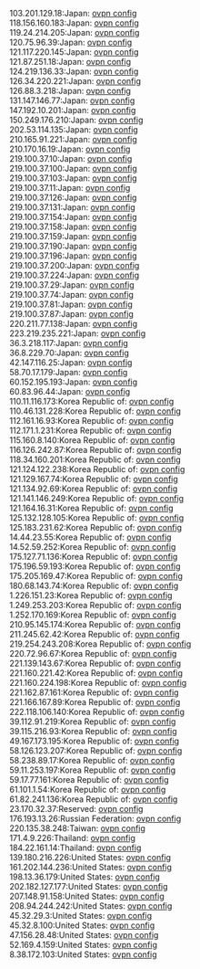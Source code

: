 103.201.129.18:Japan: [ovpn config](vpn/103_201_129_18.ovpn)  
118.156.160.183:Japan: [ovpn config](vpn/118_156_160_183.ovpn)  
119.24.214.205:Japan: [ovpn config](vpn/119_24_214_205.ovpn)  
120.75.96.39:Japan: [ovpn config](vpn/120_75_96_39.ovpn)  
121.117.220.145:Japan: [ovpn config](vpn/121_117_220_145.ovpn)  
121.87.251.18:Japan: [ovpn config](vpn/121_87_251_18.ovpn)  
124.219.136.33:Japan: [ovpn config](vpn/124_219_136_33.ovpn)  
126.34.220.221:Japan: [ovpn config](vpn/126_34_220_221.ovpn)  
126.88.3.218:Japan: [ovpn config](vpn/126_88_3_218.ovpn)  
131.147.146.77:Japan: [ovpn config](vpn/131_147_146_77.ovpn)  
147.192.10.201:Japan: [ovpn config](vpn/147_192_10_201.ovpn)  
150.249.176.210:Japan: [ovpn config](vpn/150_249_176_210.ovpn)  
202.53.114.135:Japan: [ovpn config](vpn/202_53_114_135.ovpn)  
210.165.91.221:Japan: [ovpn config](vpn/210_165_91_221.ovpn)  
210.170.16.19:Japan: [ovpn config](vpn/210_170_16_19.ovpn)  
219.100.37.10:Japan: [ovpn config](vpn/219_100_37_10.ovpn)  
219.100.37.100:Japan: [ovpn config](vpn/219_100_37_100.ovpn)  
219.100.37.103:Japan: [ovpn config](vpn/219_100_37_103.ovpn)  
219.100.37.11:Japan: [ovpn config](vpn/219_100_37_11.ovpn)  
219.100.37.126:Japan: [ovpn config](vpn/219_100_37_126.ovpn)  
219.100.37.131:Japan: [ovpn config](vpn/219_100_37_131.ovpn)  
219.100.37.154:Japan: [ovpn config](vpn/219_100_37_154.ovpn)  
219.100.37.158:Japan: [ovpn config](vpn/219_100_37_158.ovpn)  
219.100.37.159:Japan: [ovpn config](vpn/219_100_37_159.ovpn)  
219.100.37.190:Japan: [ovpn config](vpn/219_100_37_190.ovpn)  
219.100.37.196:Japan: [ovpn config](vpn/219_100_37_196.ovpn)  
219.100.37.200:Japan: [ovpn config](vpn/219_100_37_200.ovpn)  
219.100.37.224:Japan: [ovpn config](vpn/219_100_37_224.ovpn)  
219.100.37.29:Japan: [ovpn config](vpn/219_100_37_29.ovpn)  
219.100.37.74:Japan: [ovpn config](vpn/219_100_37_74.ovpn)  
219.100.37.81:Japan: [ovpn config](vpn/219_100_37_81.ovpn)  
219.100.37.87:Japan: [ovpn config](vpn/219_100_37_87.ovpn)  
220.211.77.138:Japan: [ovpn config](vpn/220_211_77_138.ovpn)  
223.219.235.221:Japan: [ovpn config](vpn/223_219_235_221.ovpn)  
36.3.218.117:Japan: [ovpn config](vpn/36_3_218_117.ovpn)  
36.8.229.70:Japan: [ovpn config](vpn/36_8_229_70.ovpn)  
42.147.116.25:Japan: [ovpn config](vpn/42_147_116_25.ovpn)  
58.70.17.179:Japan: [ovpn config](vpn/58_70_17_179.ovpn)  
60.152.195.193:Japan: [ovpn config](vpn/60_152_195_193.ovpn)  
60.83.96.44:Japan: [ovpn config](vpn/60_83_96_44.ovpn)  
110.11.116.173:Korea Republic of: [ovpn config](vpn/110_11_116_173.ovpn)  
110.46.131.228:Korea Republic of: [ovpn config](vpn/110_46_131_228.ovpn)  
112.161.16.93:Korea Republic of: [ovpn config](vpn/112_161_16_93.ovpn)  
112.171.1.231:Korea Republic of: [ovpn config](vpn/112_171_1_231.ovpn)  
115.160.8.140:Korea Republic of: [ovpn config](vpn/115_160_8_140.ovpn)  
116.126.242.87:Korea Republic of: [ovpn config](vpn/116_126_242_87.ovpn)  
118.34.160.201:Korea Republic of: [ovpn config](vpn/118_34_160_201.ovpn)  
121.124.122.238:Korea Republic of: [ovpn config](vpn/121_124_122_238.ovpn)  
121.129.167.74:Korea Republic of: [ovpn config](vpn/121_129_167_74.ovpn)  
121.134.92.69:Korea Republic of: [ovpn config](vpn/121_134_92_69.ovpn)  
121.141.146.249:Korea Republic of: [ovpn config](vpn/121_141_146_249.ovpn)  
121.164.16.31:Korea Republic of: [ovpn config](vpn/121_164_16_31.ovpn)  
125.132.128.105:Korea Republic of: [ovpn config](vpn/125_132_128_105.ovpn)  
125.183.231.62:Korea Republic of: [ovpn config](vpn/125_183_231_62.ovpn)  
14.44.23.55:Korea Republic of: [ovpn config](vpn/14_44_23_55.ovpn)  
14.52.59.252:Korea Republic of: [ovpn config](vpn/14_52_59_252.ovpn)  
175.127.71.136:Korea Republic of: [ovpn config](vpn/175_127_71_136.ovpn)  
175.196.59.193:Korea Republic of: [ovpn config](vpn/175_196_59_193.ovpn)  
175.205.169.47:Korea Republic of: [ovpn config](vpn/175_205_169_47.ovpn)  
180.68.143.74:Korea Republic of: [ovpn config](vpn/180_68_143_74.ovpn)  
1.226.151.23:Korea Republic of: [ovpn config](vpn/1_226_151_23.ovpn)  
1.249.253.203:Korea Republic of: [ovpn config](vpn/1_249_253_203.ovpn)  
1.252.170.169:Korea Republic of: [ovpn config](vpn/1_252_170_169.ovpn)  
210.95.145.174:Korea Republic of: [ovpn config](vpn/210_95_145_174.ovpn)  
211.245.62.42:Korea Republic of: [ovpn config](vpn/211_245_62_42.ovpn)  
219.254.243.208:Korea Republic of: [ovpn config](vpn/219_254_243_208.ovpn)  
220.72.96.67:Korea Republic of: [ovpn config](vpn/220_72_96_67.ovpn)  
221.139.143.67:Korea Republic of: [ovpn config](vpn/221_139_143_67.ovpn)  
221.160.221.42:Korea Republic of: [ovpn config](vpn/221_160_221_42.ovpn)  
221.160.224.198:Korea Republic of: [ovpn config](vpn/221_160_224_198.ovpn)  
221.162.87.161:Korea Republic of: [ovpn config](vpn/221_162_87_161.ovpn)  
221.166.167.89:Korea Republic of: [ovpn config](vpn/221_166_167_89.ovpn)  
222.118.106.140:Korea Republic of: [ovpn config](vpn/222_118_106_140.ovpn)  
39.112.91.219:Korea Republic of: [ovpn config](vpn/39_112_91_219.ovpn)  
39.115.216.93:Korea Republic of: [ovpn config](vpn/39_115_216_93.ovpn)  
49.167.173.195:Korea Republic of: [ovpn config](vpn/49_167_173_195.ovpn)  
58.126.123.207:Korea Republic of: [ovpn config](vpn/58_126_123_207.ovpn)  
58.238.89.17:Korea Republic of: [ovpn config](vpn/58_238_89_17.ovpn)  
59.11.253.197:Korea Republic of: [ovpn config](vpn/59_11_253_197.ovpn)  
59.17.77.161:Korea Republic of: [ovpn config](vpn/59_17_77_161.ovpn)  
61.101.1.54:Korea Republic of: [ovpn config](vpn/61_101_1_54.ovpn)  
61.82.241.136:Korea Republic of: [ovpn config](vpn/61_82_241_136.ovpn)  
23.170.32.37:Reserved: [ovpn config](vpn/23_170_32_37.ovpn)  
176.193.13.26:Russian Federation: [ovpn config](vpn/176_193_13_26.ovpn)  
220.135.38.248:Taiwan: [ovpn config](vpn/220_135_38_248.ovpn)  
171.4.9.226:Thailand: [ovpn config](vpn/171_4_9_226.ovpn)  
184.22.161.14:Thailand: [ovpn config](vpn/184_22_161_14.ovpn)  
139.180.216.226:United States: [ovpn config](vpn/139_180_216_226.ovpn)  
161.202.144.236:United States: [ovpn config](vpn/161_202_144_236.ovpn)  
198.13.36.179:United States: [ovpn config](vpn/198_13_36_179.ovpn)  
202.182.127.177:United States: [ovpn config](vpn/202_182_127_177.ovpn)  
207.148.91.158:United States: [ovpn config](vpn/207_148_91_158.ovpn)  
208.94.244.242:United States: [ovpn config](vpn/208_94_244_242.ovpn)  
45.32.29.3:United States: [ovpn config](vpn/45_32_29_3.ovpn)  
45.32.8.100:United States: [ovpn config](vpn/45_32_8_100.ovpn)  
47.156.28.48:United States: [ovpn config](vpn/47_156_28_48.ovpn)  
52.169.4.159:United States: [ovpn config](vpn/52_169_4_159.ovpn)  
8.38.172.103:United States: [ovpn config](vpn/8_38_172_103.ovpn)  
